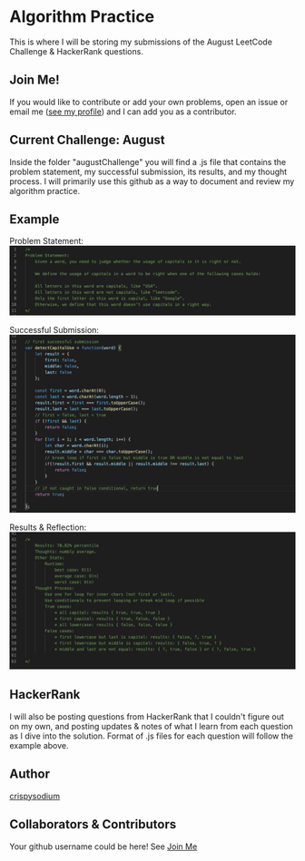 # Algorithm Practice
This is where I will be storing my submissions of the August LeetCode Challenge & HackerRank questions.

## Join Me!
If you would like to contribute or add your own problems, open an issue or email me ([see my profile](#author)) and I can add you as a contributor.

## Current Challenge: August
Inside the folder "augustChallenge" you will find a .js file that contains the problem statement, my successful submission, its results, and my thought process. 
I will primarily use this github as a way to document and review my algorithm practice. 

## Example
Problem Statement: 
![August Day 1 Problem Statement](./assets/problemStatement.png)

Successful Submission: 
![My Submission](./assets/submission.png)

Results & Reflection:
![Debrief](./assets/debrief.png)

## HackerRank
I will also be posting questions from HackerRank that I couldn't figure out on my own, and posting updates & notes of what I learn from each question as I dive into the solution.
Format of .js files for each question will follow the example above.

## Author
[crispysodium](https://www.github.com/crispysodium)

## Collaborators & Contributors
Your github username could be here! See [Join Me](#join-me-!)

